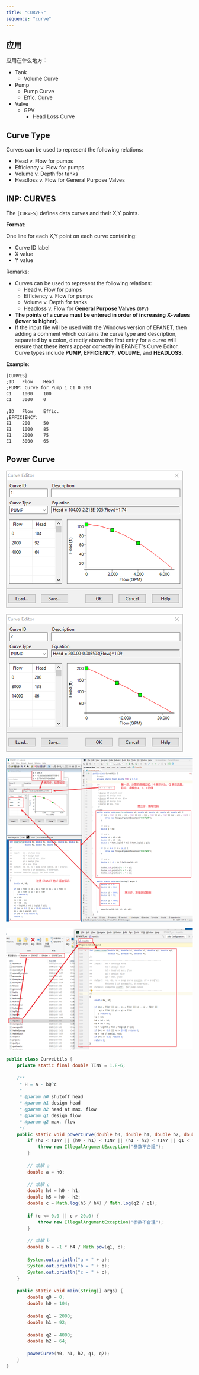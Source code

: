 ```yaml
---
title: "CURVES"
sequence: "curve"
---
```





## 应用

应用在什么地方：

- Tank
    - Volume Curve
- Pump
    - Pump Curve
    - Effic. Curve
- Valve
    - GPV
        - Head Loss Curve

## Curve Type

Curves can be used to represent the following relations:

- Head v. Flow for pumps
- Efficiency v. Flow for pumps
- Volume v. Depth for tanks
- Headloss v. Flow for General Purpose Valves

## INP: CURVES

The `[CURVES]` defines data curves and their X,Y points.

**Format**:

One line for each X,Y point on each curve containing:

- Curve ID label
- X value
- Y value

Remarks:

- Curves can be used to represent the following relations:
    - Head v. Flow for pumps
    - Efficiency v. Flow for pumps
    - Volume v. Depth for tanks
    - Headloss v. Flow for **General Purpose Valves** (`GPV`)
- **The points of a curve must be entered in order of increasing X-values (lower to higher)**.
- If the input file will be used with the Windows version of EPANET,
  then adding a comment which contains the curve type and description, separated by a colon,
  directly above the first entry for a curve will ensure that these items appear correctly in EPANET's Curve Editor.
  Curve types include **PUMP**, **EFFICIENCY**, **VOLUME**, and **HEADLOSS**.

**Example**:

```text
[CURVES]
;ID   Flow    Head
;PUMP: Curve for Pump 1 C1 0 200
C1    1000    100
C1    3000    0

;ID   Flow    Effic.
;EFFICIENCY:
E1    200     50
E1    1000    85
E1    2000    75
E1    3000    65
```


## Power Curve

![](/assets/images/epanet/software/epanet-curve-editor-example-01.png)

![](/assets/images/epanet/software/epanet-curve-editor-example-02.png)

![](/assets/images/epanet/software/epanet-curve-pump-algorithm.png)

![](/assets/images/epanet/software/epanet-curve-pump-c-power-curve-code.png)


```java
public class CurveUtils {
    private static final double TINY = 1.E-6;

    /**
     * H = a - bQ^c
     *
     * @param h0 shutoff head
     * @param h1 design head
     * @param h2 head at max. flow
     * @param q1 design flow
     * @param q2 max. flow
     */
    public static void powerCurve(double h0, double h1, double h2, double q1, double q2) {
        if (h0 < TINY || (h0 - h1) < TINY || (h1 - h2) < TINY || q1 < TINY || (q2 - q1) < TINY) {
            throw new IllegalArgumentException("参数不合理");
        }

        // 求解 a
        double a = h0;

        // 求解 c
        double h4 = h0 - h1;
        double h5 = h0 - h2;
        double c = Math.log(h5 / h4) / Math.log(q2 / q1);

        if (c <= 0.0 || c > 20.0) {
            throw new IllegalArgumentException("参数不合理");
        }

        // 求解 b
        double b = -1 * h4 / Math.pow(q1, c);

        System.out.println("a = " + a);
        System.out.println("b = " + b);
        System.out.println("c = " + c);
    }

    public static void main(String[] args) {
        double q0 = 0;
        double h0 = 104;

        double q1 = 2000;
        double h1 = 92;

        double q2 = 4000;
        double h2 = 64;

        powerCurve(h0, h1, h2, q1, q2);
    }
}
```
